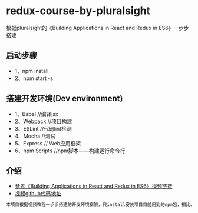 # redux-course-by-pluralsight
根据pluralsight的《Building Applications in React and Redux in ES6》一步步搭建

## 启动步骤
* 1、npm install
* 2、npm start -s

## 搭建开发环境(Dev environment)
* 1、Babel   //编译jsx
* 2、Webpack //项目构建
* 3、ESLint //代码lint检测
* 4、Mocha //测试
* 5、Express // Web应用框架
* 6、npm Scripts //npm脚本——构建运行命令行

## 介绍
* [参考《Building Applications in React and Redux in ES6》视频链接](https://www.pluralsight.com/courses/react-redux-react-router-es6)
* [视频github代码地址](https://github.com/coryhouse/pluralsight-redux-starter)

```bash
本项目根据视频教程一步步搭建的开发环境框架，只install安装项目目前用到的npm包，相比上面的github源码要少一些暂时无用项
```
